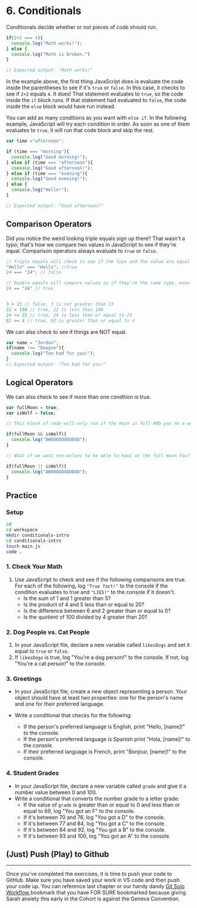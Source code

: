# 6. Conditionals
Conditionals decide whether or not pieces of code should run.
```js
if(2+2 === 4){
  console.log("Math works!");
} else {
  console.log("Math is broken.")
}

// Expected output: "Math works!"
```

In the example above, the first thing JavaScript does is evaluate the code inside the parentheses to see if it's `true` or `false`. In this case, it checks to see if `2+2` equals `4`. It does! That statement evaluates to `true`, so the code inside the `if` block runs. If that statement had evaluated to `false`, the code inside the `else` block would have run instead.

You can add as many conditions as you want with `else if`. In the following example, JavaScript will try each condition in order. As soon as one of them evaluates to `true`, it will run that code block and skip the rest. 

```js
var time ="afternoon";

if (time === "morning"){
  console.log("Good morning!");
} else if (time === "afternoon"){
  console.log("Good afternoon!");
} else if (time === "evening"){
  console.log("Good evening!");
} else {
  console.log("Hello!");
}

// Expected output: "Good afternoon!"
```


## Comparison Operators
Did you notice the weird looking triple equals sign up there?  That wasn't a typo; that's how we compare two values in JavaScript to see if they're equal. Comparison operators always evaluate to `true` or `false`. 

```js
// Triple equals will check to see if the type and the value are equal
"Hello" === "Hello"; //true
24 === "24"; // false

// Double equals will compare values as if they're the same type, even if they're not. This can get messy, so you should default to triple equals 
24 == "24" // true


3 > 23 // false, 3 is not greater than 23
22 < 100 // true, 22 is less than 100
24 <= 25 // true, 24 is less than or equal to 25
62 >= 4 // true, 62 is greater than or equal to 4
```
We can also check to see if things are NOT equal.
```js
var name = "Jordan";
if(name !== "Dwayne"){
  console.log("Too bad for you!");
}
// Expected output: "Too bad for you!"
```

## Logical Operators
We can also check to see if more than one condition is true.

```js
var fullMoon = true;
var isWolf = false;

// This block of code will only run if the moon is full AND you're a wolf. Right now, this code won't run because the value of isWolf is false.

if(fullMoon && isWolf){
  console.log("AWOOOOOOOOOOO");
}

// What if we want non-wolves to be able to howl at the full moon too? This block will run if you're a wolf OR if the moon is full. However, if both conditions are false (you're not a wolf and the moon is not full), the code will not run.

if(fullMoon || isWolf){
  console.log("AWOOOOOOOOOOO");
}

```



## Practice

### Setup

```sh
cd
cd workspace
mkdir conditionals-intro
cd conditionals-intro
touch main.js
code .
```


### 1. Check Your Math
1. Use JavaScript to check and see if the following comparisons are true. For each of the following, log `"True fact!"` to the console if the condition evaluates to true and `"LIES!"` to the console if it doesn't.
    - Is the sum of 1 and 1 greater than 5?  
    - Is the product of 4 and 5 less than or equal to 20?
    - Is the difference between 6 and 2 greater than or equal to 0?
    - Is the quotient of 100 divided by 4 greater than 20? 

### 2. Dog People vs. Cat People
1. In your JavaScript file, declare a new variable called `likesDogs` and set it equal to `true` or `false`.
1. If `likesDogs` is true, log "You're a dog person!" to the console. If not, log "You're a cat person!" to the console.


### 3. Greetings
- In your JavaScript file, create a new object representing a person. Your object should have at least two properties: one for the person's name and one for their preferred language.

- Write a conditional that checks for the following:
    - If the person's preferred language is English, print "Hello, [name]!" to the console.
    - If the person's preferred language is Spanish print "Hola, [name]!" to the console.
    - If their preferred language is French, print "Bonjour, [name]!" to the console.


### 4. Student Grades
- In your JavaScript file, declare a new variable called `grade` and give it a number value between 0 and 100.
- Write a conditional that converts the number grade to a letter grade:
    - If the value of `grade` is greater than or equal to 0 and less than or equal to 69, log "You got an F" to the console.
    - If it's between 70 and 76, log "You got a D" to the console.
    - If it's between 77 and 84, log "You got a C" to the console.
    - If it's between 84 and 92, log "You got a B" to the console.
    - If it's between 93 and 100, log "You got an A" to the console.

## (Just) Push (Play) to Github
---

Once you've completed the exercises, it is time to push your code to GitHub.
Make sure you have saved your work in VS code and then push your code up. You can reference last chapter or our handy dandy [Git Solo Workflow ](./GITHUB_FLOW.md) bookmark that you have FOR SURE bookmarked because giving Sarah anxiety this early in the Cohort is against the Geneva Convention. 

